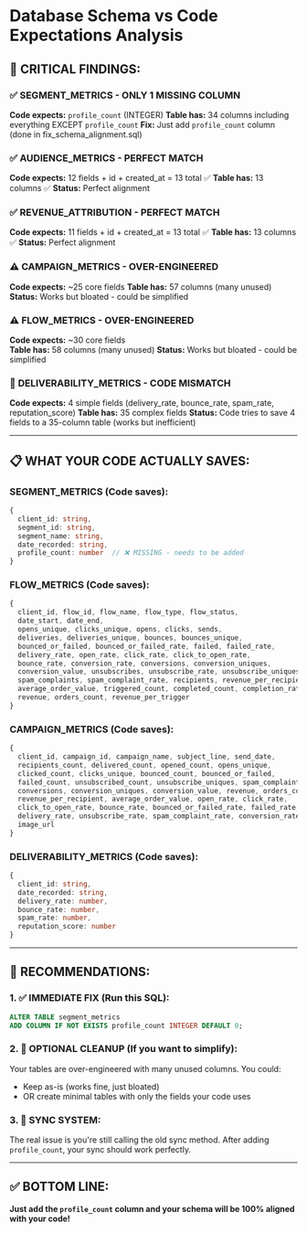 # Database Schema vs Code Expectations Analysis

## 🎯 CRITICAL FINDINGS:

### ✅ **SEGMENT_METRICS** - ONLY 1 MISSING COLUMN
**Code expects:** `profile_count` (INTEGER)
**Table has:** 34 columns including everything EXCEPT `profile_count`
**Fix:** Just add `profile_count` column (done in fix_schema_alignment.sql)

### ✅ **AUDIENCE_METRICS** - PERFECT MATCH
**Code expects:** 12 fields + id + created_at = 13 total ✅
**Table has:** 13 columns ✅
**Status:** Perfect alignment

### ✅ **REVENUE_ATTRIBUTION** - PERFECT MATCH  
**Code expects:** 11 fields + id + created_at = 13 total ✅
**Table has:** 13 columns ✅
**Status:** Perfect alignment

### ⚠️ **CAMPAIGN_METRICS** - OVER-ENGINEERED
**Code expects:** ~25 core fields
**Table has:** 57 columns (many unused)
**Status:** Works but bloated - could be simplified

### ⚠️ **FLOW_METRICS** - OVER-ENGINEERED
**Code expects:** ~30 core fields  
**Table has:** 58 columns (many unused)
**Status:** Works but bloated - could be simplified

### 🚨 **DELIVERABILITY_METRICS** - CODE MISMATCH
**Code expects:** 4 simple fields (delivery_rate, bounce_rate, spam_rate, reputation_score)
**Table has:** 35 complex fields 
**Status:** Code tries to save 4 fields to a 35-column table (works but inefficient)

---

## 📋 **WHAT YOUR CODE ACTUALLY SAVES:**

### **SEGMENT_METRICS** (Code saves):
```typescript
{
  client_id: string,
  segment_id: string, 
  segment_name: string,
  date_recorded: string,
  profile_count: number  // ❌ MISSING - needs to be added
}
```

### **FLOW_METRICS** (Code saves):
```typescript
{
  client_id, flow_id, flow_name, flow_type, flow_status,
  date_start, date_end,
  opens_unique, clicks_unique, opens, clicks, sends,
  deliveries, deliveries_unique, bounces, bounces_unique,
  bounced_or_failed, bounced_or_failed_rate, failed, failed_rate,
  delivery_rate, open_rate, click_rate, click_to_open_rate,
  bounce_rate, conversion_rate, conversions, conversion_uniques,
  conversion_value, unsubscribes, unsubscribe_rate, unsubscribe_uniques,
  spam_complaints, spam_complaint_rate, recipients, revenue_per_recipient,
  average_order_value, triggered_count, completed_count, completion_rate,
  revenue, orders_count, revenue_per_trigger
}
```

### **CAMPAIGN_METRICS** (Code saves):
```typescript
{
  client_id, campaign_id, campaign_name, subject_line, send_date,
  recipients_count, delivered_count, opened_count, opens_unique,
  clicked_count, clicks_unique, bounced_count, bounced_or_failed,
  failed_count, unsubscribed_count, unsubscribe_uniques, spam_complaints,
  conversions, conversion_uniques, conversion_value, revenue, orders_count,
  revenue_per_recipient, average_order_value, open_rate, click_rate,
  click_to_open_rate, bounce_rate, bounced_or_failed_rate, failed_rate,
  delivery_rate, unsubscribe_rate, spam_complaint_rate, conversion_rate,
  image_url
}
```

### **DELIVERABILITY_METRICS** (Code saves):
```typescript
{
  client_id: string,
  date_recorded: string,
  delivery_rate: number,
  bounce_rate: number, 
  spam_rate: number,
  reputation_score: number
}
```

---

## 🚀 **RECOMMENDATIONS:**

### **1. ✅ IMMEDIATE FIX (Run this SQL):**
```sql
ALTER TABLE segment_metrics 
ADD COLUMN IF NOT EXISTS profile_count INTEGER DEFAULT 0;
```

### **2. 🧹 OPTIONAL CLEANUP (If you want to simplify):**
Your tables are over-engineered with many unused columns. You could:
- Keep as-is (works fine, just bloated)
- OR create minimal tables with only the fields your code uses

### **3. 🔄 SYNC SYSTEM:**
The real issue is you're still calling the old sync method. After adding `profile_count`, your sync should work perfectly.

---

## ✅ **BOTTOM LINE:**
**Just add the `profile_count` column and your schema will be 100% aligned with your code!** 